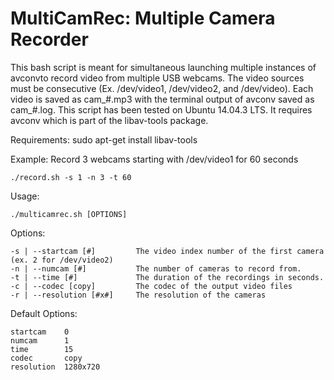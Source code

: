 # MultiCamRec: Multiple Camera Recorder
This bash script is meant for simultaneous launching multiple instances of avconvto record video from multiple USB webcams. The video sources must be consecutive (Ex. /dev/video1, /dev/video2, and /dev/video). Each video is saved as cam_#.mp3 with the terminal output of avconv saved as cam_#.log. This script has been tested on Ubuntu 14.04.3 LTS. It requires avconv which is part of the libav-tools package.

Requirements:
sudo apt-get install libav-tools

Example: Record 3 webcams starting with /dev/video1 for 60 seconds
```
./record.sh -s 1 -n 3 -t 60
```
Usage:
```
./multicamrec.sh [OPTIONS]
```
Options:
```
-s | --startcam [#]         The video index number of the first camera (ex. 2 for /dev/video2)
-n | --numcam [#]           The number of cameras to record from.
-t | --time [#]             The duration of the recordings in seconds.
-c | --codec [copy]         The codec of the output video files
-r | --resolution [#x#]     The resolution of the cameras
```
Default Options:
```
startcam    0
numcam      1
time        15
codec       copy
resolution  1280x720
```
